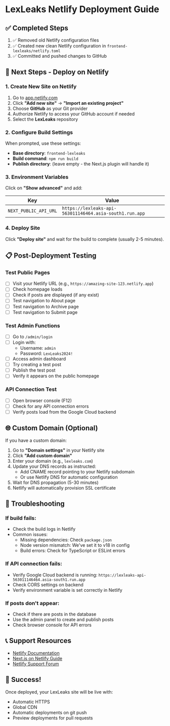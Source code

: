# LexLeaks Netlify Deployment Guide

## ✅ Completed Steps
1. ✅ Removed old Netlify configuration files
2. ✅ Created new clean Netlify configuration in `frontend-lexleaks/netlify.toml`
3. ✅ Committed and pushed changes to GitHub

## 🚀 Next Steps - Deploy on Netlify

### 1. Create New Site on Netlify
1. Go to [app.netlify.com](https://app.netlify.com)
2. Click **"Add new site"** → **"Import an existing project"**
3. Choose **GitHub** as your Git provider
4. Authorize Netlify to access your GitHub account if needed
5. Select the **LexLeaks** repository

### 2. Configure Build Settings
When prompted, use these settings:

- **Base directory**: `frontend-lexleaks`
- **Build command**: `npm run build`
- **Publish directory**: (leave empty - the Next.js plugin will handle it)

### 3. Environment Variables
Click on **"Show advanced"** and add:

| Key | Value |
|-----|-------|
| `NEXT_PUBLIC_API_URL` | `https://lexleaks-api-563011146464.asia-south1.run.app` |

### 4. Deploy Site
Click **"Deploy site"** and wait for the build to complete (usually 2-5 minutes).

## 📋 Post-Deployment Testing

### Test Public Pages
- [ ] Visit your Netlify URL (e.g., `https://amazing-site-123.netlify.app`)
- [ ] Check homepage loads
- [ ] Check if posts are displayed (if any exist)
- [ ] Test navigation to About page
- [ ] Test navigation to Archive page
- [ ] Test navigation to Submit page

### Test Admin Functions
- [ ] Go to `/admin/login`
- [ ] Login with:
  - Username: `admin`
  - Password: `LexLeaks2024!`
- [ ] Access admin dashboard
- [ ] Try creating a test post
- [ ] Publish the test post
- [ ] Verify it appears on the public homepage

### API Connection Test
- [ ] Open browser console (F12)
- [ ] Check for any API connection errors
- [ ] Verify posts load from the Google Cloud backend

## 🌐 Custom Domain (Optional)

If you have a custom domain:

1. Go to **"Domain settings"** in your Netlify site
2. Click **"Add custom domain"**
3. Enter your domain (e.g., `lexleaks.com`)
4. Update your DNS records as instructed:
   - Add CNAME record pointing to your Netlify subdomain
   - Or use Netlify DNS for automatic configuration
5. Wait for DNS propagation (5-30 minutes)
6. Netlify will automatically provision SSL certificate

## 🔧 Troubleshooting

### If build fails:
- Check the build logs in Netlify
- Common issues:
  - Missing dependencies: Check `package.json`
  - Node version mismatch: We've set it to v18 in config
  - Build errors: Check for TypeScript or ESLint errors

### If API connection fails:
- Verify Google Cloud backend is running: `https://lexleaks-api-563011146464.asia-south1.run.app`
- Check CORS settings on backend
- Verify environment variable is set correctly in Netlify

### If posts don't appear:
- Check if there are posts in the database
- Use the admin panel to create and publish posts
- Check browser console for API errors

## 📞 Support Resources

- [Netlify Documentation](https://docs.netlify.com)
- [Next.js on Netlify Guide](https://docs.netlify.com/integrations/frameworks/next-js/)
- [Netlify Support Forum](https://answers.netlify.com/)

## 🎉 Success!
Once deployed, your LexLeaks site will be live with:
- Automatic HTTPS
- Global CDN
- Automatic deployments on git push
- Preview deployments for pull requests 